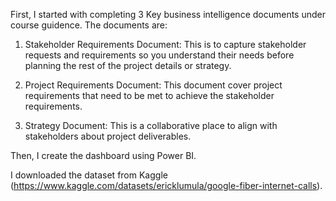 First, I started with completing 3 Key business intelligence documents under course guidence. 
The documents are:

1. Stakeholder Requirements Document:
   This is to capture stakeholder requests and requirements so you understand their needs before planning the rest of the project details or strategy.

2. Project Requirements Document:
   This document cover project requirements that need to be met to achieve the stakeholder requirements.

3. Strategy Document:
   This is a collaborative place to align with stakeholders about project deliverables.

Then, I create the dashboard using Power BI.

I downloaded the dataset from Kaggle (https://www.kaggle.com/datasets/ericklumula/google-fiber-internet-calls).
